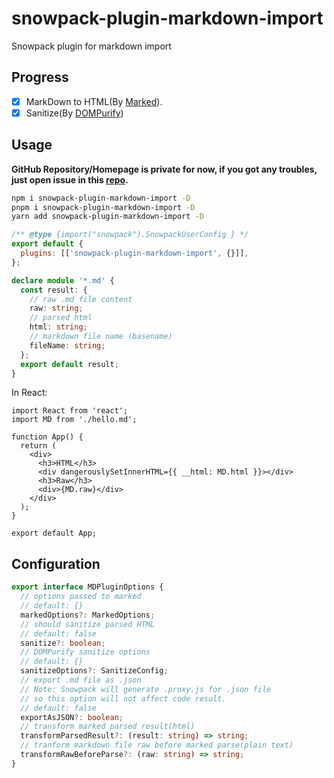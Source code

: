 # snowpack-plugin-markdown-import

Snowpack plugin for markdown import

## Progress

- [x] MarkDown to HTML(By [Marked](https://marked.js.org/)).
- [x] Sanitize(By [DOMPurify](https://github.com/cure53/DOMPurify))

## Usage

**GitHub Repository/Homepage is private for now, if you got any troubles, just open issue in this [repo](https://github.com/linbudu599/Blog).**

```bash
npm i snowpack-plugin-markdown-import -D
pnpm i snowpack-plugin-markdown-import -D
yarn add snowpack-plugin-markdown-import -D
```

```javascript
/** @type {import("snowpack").SnowpackUserConfig } */
export default {
  plugins: [['snowpack-plugin-markdown-import', {}]],
};
```

```typescript
declare module '*.md' {
  const result: {
    // raw .md file content
    raw: string;
    // parsed html
    html: string;
    // markdown file name (basename)
    fileName: string;
  };
  export default result;
}
```

In React:

```tsx
import React from 'react';
import MD from './hello.md';

function App() {
  return (
    <div>
      <h3>HTML</h3>
      <div dangerouslySetInnerHTML={{ __html: MD.html }}></div>
      <h3>Raw</h3>
      <div>{MD.raw}</div>
    </div>
  );
}

export default App;
```

## Configuration

```typescript
export interface MDPluginOptions {
  // options passed to marked
  // default: {}
  markedOptions?: MarkedOptions;
  // should sanitize parsed HTML
  // default: false
  sanitize?: boolean;
  // DOMPurify sanitize options
  // default: {}
  sanitizeOptions?: SanitizeConfig;
  // export .md file as .json
  // Note: Snowpack will generate .proxy.js for .json file
  // so this option will not affect code result.
  // default: false
  exportAsJSON?: boolean;
  // transform marked parsed result(html)
  transformParsedResult?: (result: string) => string;
  // tranform markdown file raw before marked parse(plain text)
  transformRawBeforeParse?: (raw: string) => string;
}
```
